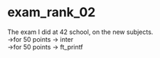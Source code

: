 # exam_rank_02

The exam I did at 42 school, on the new subjects.  
->for 50 points -> inter  
->for 50 points -> ft_printf

